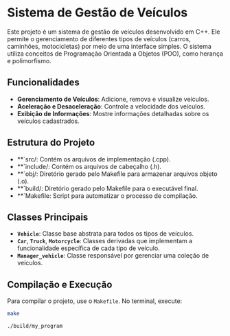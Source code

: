 # Sistema de Gestão de Veículos

Este projeto é um sistema de gestão de veículos desenvolvido em C++. Ele permite o gerenciamento de diferentes tipos de veículos (carros, caminhões, motocicletas) por meio de uma interface simples. O sistema utiliza conceitos de Programação Orientada a Objetos (POO), como herança e polimorfismo.

## Funcionalidades

- **Gerenciamento de Veículos**: Adicione, remova e visualize veículos.
- **Aceleração e Desaceleração**: Controle a velocidade dos veículos.
- **Exibição de Informações**: Mostre informações detalhadas sobre os veículos cadastrados.

## Estrutura do Projeto

- **`src/: Contém os arquivos de implementação (.cpp).
- **`include/: Contém os arquivos de cabeçalho (.h).
- **`obj/: Diretório gerado pelo Makefile para armazenar arquivos objeto (.o).
- **`build/: Diretório gerado pelo Makefile para o executável final.
- **`Makefile: Script para automatizar o processo de compilação.

## Classes Principais

- **`Vehicle`**: Classe base abstrata para todos os tipos de veículos.
- **`Car`**, **`Truck`**, **`Motorcycle`**: Classes derivadas que implementam a funcionalidade específica de cada tipo de veículo.
- **`Manager_vehicle`**: Classe responsável por gerenciar uma coleção de veículos.

## Compilação e Execução

Para compilar o projeto, use o `Makefile`. No terminal, execute: 

```bash
make

./build/my_program
